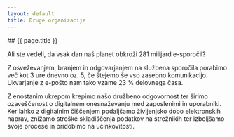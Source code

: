 ```yaml
---
layout: default
title: Druge organizacije
---
```


<div class="block" markdown="1">
## {{ page.title }}

Ali ste vedeli, da vsak dan naš planet obkroži 281 milijard e-sporočil? 

Z osveževanjem, branjem in odgovarjanjem na službena sporočila porabimo več kot 3 ure dnevno oz. 5, če štejemo še vso zasebno komunikacijo. Ukvarjanje z e-pošto nam tako vzame 23 % delovnega časa.

Z enostanim ukrepom krepimo našo družbeno odgovornost ter širimo ozaveščenost o digitalnem onesnaževanju med zaposlenimi in uporabniki. Ker lahko z digitalnim čiščenjem podaljšamo življenjsko dobo elektronskih naprav, znižamo stroške skladiščenja podatkov na strežnikih ter izboljšamo svoje procese in pridobimo na učinkovitosti.

</div>
